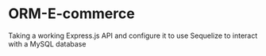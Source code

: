 # ORM-E-commerce
Taking a working Express.js API and configure it to use Sequelize to interact with a MySQL database
